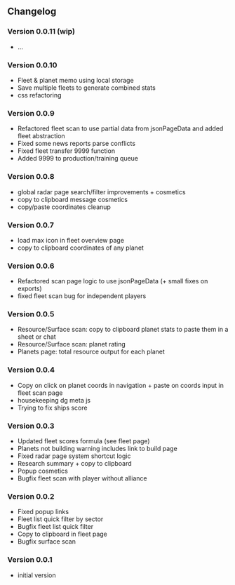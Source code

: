 ## Changelog

### Version 0.0.11 (wip)
- ...

### Version 0.0.10
- Fleet & planet memo using local storage
- Save multiple fleets to generate combined stats
- css refactoring

### Version 0.0.9
- Refactored fleet scan to use partial data from jsonPageData and added fleet abstraction
- Fixed some news reports parse conflicts
- Fixed fleet transfer 9999 function
- Added 9999 to production/training queue

### Version 0.0.8
- global radar page search/filter improvements + cosmetics
- copy to clipboard message cosmetics
- copy/paste coordinates cleanup
  
### Version 0.0.7
- load max icon in fleet overview page
- copy to clipboard coordinates of any planet

### Version 0.0.6
- Refactored scan page logic to use jsonPageData (+ small fixes on exports)
- fixed fleet scan bug for independent players

### Version 0.0.5
- Resource/Surface scan: copy to clipboard planet stats to paste them in a sheet or chat
- Resource/Surface scan: planet rating
- Planets page: total resource output for each planet

### Version 0.0.4
- Copy on click on planet coords in navigation + paste on coords input in fleet scan page
- housekeeping dg meta js
- Trying to fix ships score

### Version 0.0.3
- Updated fleet scores formula (see fleet page)
- Planets not building warning includes link to build page
- Fixed radar page system shortcut logic
- Research summary + copy to clipboard
- Popup cosmetics
- Bugfix fleet scan with player without alliance

### Version 0.0.2
- Fixed popup links
- Fleet list quick filter by sector
- Bugfix fleet list quick filter
- Copy to clipboard in fleet page
- Bugfix surface scan

### Version 0.0.1
- initial version